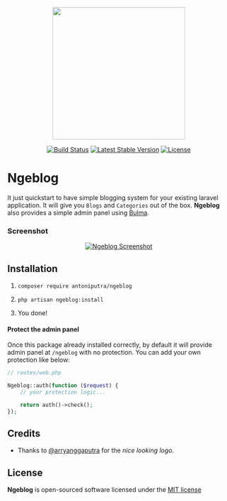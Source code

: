 <p align="center"><a href="https://github.com/antoniputra/ngeblog" target="_blank"><img src="https://raw.githubusercontent.com/antoniputra/ngeblog/master/publishable/assets/img/logo.png" width="300px"></a></p>

<p align="center">
	<a href="https://travis-ci.org/antoniputra/ngeblog"><img src="https://travis-ci.org/antoniputra/ngeblog.svg?branch=master" alt="Build Status"></a>
	<a href="https://packagist.org/packages/antoniputra/ngeblog"><img src="https://poser.pugx.org/antoniputra/ngeblog/v/stable" alt="Latest Stable Version"></a>
	<!-- <a href="https://packagist.org/packages/antoniputra/ngeblog"><img src="https://poser.pugx.org/antoniputra/ngeblog/downloads.svg?format=flat" alt="Total Downloads"></a> -->
	<a href="https://packagist.org/packages/antoniputra/ngeblog"><img src="https://poser.pugx.org/antoniputra/ngeblog/license.svg" alt="License"></a>
</p>

# Ngeblog

It just quickstart to have simple blogging system for your existing laravel application. It will give you `Blogs` and `Categories` out of the box. **Ngeblog** also provides a simple admin panel using [Bulma](https://bulma.io/).

### Screenshot
<p align="center">
	<a href="https://raw.githubusercontent.com/antoniputra/ngeblog/master/public/img/screenshot.png" target="_blank">
		<img src="https://raw.githubusercontent.com/antoniputra/ngeblog/master/publishable/assets/img/screenshot.png" alt="Ngeblog Screenshot">
	</a>
</p>


## Installation

1. `composer require antoniputra/ngeblog`

2. `php artisan ngeblog:install`

3. You done!


#### Protect the admin panel

Once this package already installed correctly, by default it will provide admin panel at `/ngeblog` with no protection. You can add your own protection like below:

```php
// routes/web.php

Ngeblog::auth(function ($request) {
    // your protection logic...

    return auth()->check();
});
```


## Credits

- Thanks to [@arryanggaputra](https://github.com/arryanggaputra) for the _nice looking logo_.


## License

**Ngeblog** is open-sourced software licensed under the [MIT license](http://opensource.org/licenses/MIT)